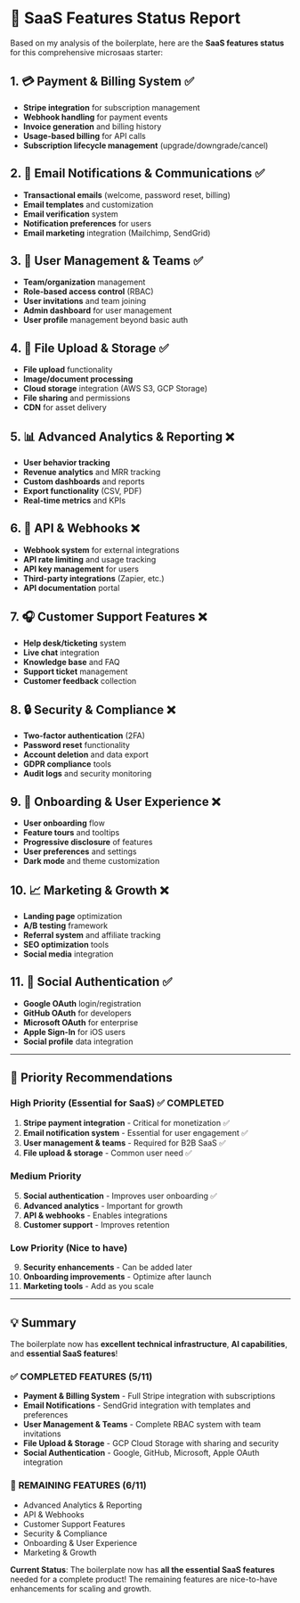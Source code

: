 # 🚀 SaaS Features Status Report

Based on my analysis of the boilerplate, here are the **SaaS features status** for this comprehensive microsaas starter:

## 1. 💳 Payment & Billing System ✅

- **Stripe integration** for subscription management
- **Webhook handling** for payment events
- **Invoice generation** and billing history
- **Usage-based billing** for API calls
- **Subscription lifecycle management** (upgrade/downgrade/cancel)

## 2. 📧 Email Notifications & Communications ✅

- **Transactional emails** (welcome, password reset, billing)
- **Email templates** and customization
- **Email verification** system
- **Notification preferences** for users
- **Email marketing** integration (Mailchimp, SendGrid)

## 3. 👥 User Management & Teams ✅

- **Team/organization** management
- **Role-based access control** (RBAC)
- **User invitations** and team joining
- **Admin dashboard** for user management
- **User profile** management beyond basic auth

## 4. 📁 File Upload & Storage ✅

- **File upload** functionality
- **Image/document processing**
- **Cloud storage** integration (AWS S3, GCP Storage)
- **File sharing** and permissions
- **CDN** for asset delivery

## 5. 📊 Advanced Analytics & Reporting ❌

- **User behavior tracking**
- **Revenue analytics** and MRR tracking
- **Custom dashboards** and reports
- **Export functionality** (CSV, PDF)
- **Real-time metrics** and KPIs

## 6. 🔌 API & Webhooks ❌

- **Webhook system** for external integrations
- **API rate limiting** and usage tracking
- **API key management** for users
- **Third-party integrations** (Zapier, etc.)
- **API documentation** portal

## 7. 🎧 Customer Support Features ❌

- **Help desk/ticketing** system
- **Live chat** integration
- **Knowledge base** and FAQ
- **Support ticket** management
- **Customer feedback** collection

## 8. 🔒 Security & Compliance ❌

- **Two-factor authentication** (2FA)
- **Password reset** functionality
- **Account deletion** and data export
- **GDPR compliance** tools
- **Audit logs** and security monitoring

## 9. 🚀 Onboarding & User Experience ❌

- **User onboarding** flow
- **Feature tours** and tooltips
- **Progressive disclosure** of features
- **User preferences** and settings
- **Dark mode** and theme customization

## 10. 📈 Marketing & Growth ❌

- **Landing page** optimization
- **A/B testing** framework
- **Referral system** and affiliate tracking
- **SEO optimization** tools
- **Social media** integration

## 11. 🔐 Social Authentication ✅

- **Google OAuth** login/registration
- **GitHub OAuth** for developers
- **Microsoft OAuth** for enterprise
- **Apple Sign-In** for iOS users
- **Social profile** data integration

---

## 🎯 Priority Recommendations

### **High Priority** (Essential for SaaS) ✅ COMPLETED

1. **Stripe payment integration** - Critical for monetization ✅
2. **Email notification system** - Essential for user engagement ✅
3. **User management & teams** - Required for B2B SaaS ✅
4. **File upload & storage** - Common user need ✅

### **Medium Priority**

5. **Social authentication** - Improves user onboarding ✅
6. **Advanced analytics** - Important for growth
7. **API & webhooks** - Enables integrations
8. **Customer support** - Improves retention

### **Low Priority** (Nice to have)

9. **Security enhancements** - Can be added later
10. **Onboarding improvements** - Optimize after launch
11. **Marketing tools** - Add as you scale

---

## 💡 Summary

The boilerplate now has **excellent technical infrastructure**, **AI capabilities**, and **essential SaaS features**! 

### ✅ **COMPLETED FEATURES (5/11)**
- **Payment & Billing System** - Full Stripe integration with subscriptions
- **Email Notifications** - SendGrid integration with templates and preferences  
- **User Management & Teams** - Complete RBAC system with team invitations
- **File Upload & Storage** - GCP Cloud Storage with sharing and security
- **Social Authentication** - Google, GitHub, Microsoft, Apple OAuth integration

### 🔄 **REMAINING FEATURES (6/11)**
- Advanced Analytics & Reporting
- API & Webhooks  
- Customer Support Features
- Security & Compliance
- Onboarding & User Experience
- Marketing & Growth

**Current Status**: The boilerplate now has **all the essential SaaS features** needed for a complete product! The remaining features are nice-to-have enhancements for scaling and growth.




